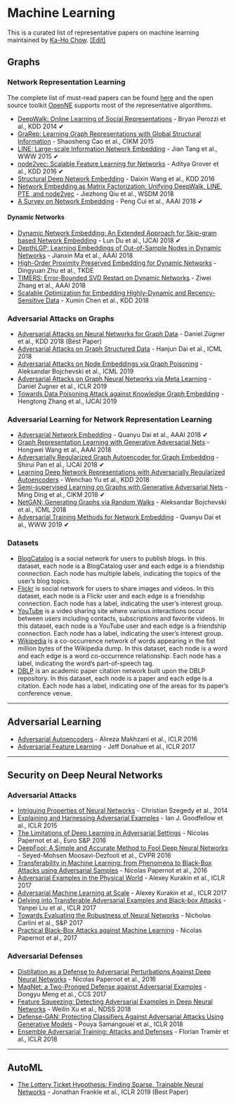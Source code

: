 # Machine Learning
This is a curated list of representative papers on machine learning maintained by [Ka-Ho Chow](https://khchow.com). [[Edit]](https://github.com/khchow-gt/khchow-gt.github.io/edit/master/notes/ml.md)

## Graphs

### Network Representation Learning
The complete list of must-read papers can be found [here](https://github.com/thunlp/NRLPapers) and the open source toolkit [OpenNE](https://github.com/thunlp/openne) supports most of the representative algorithms.

* [DeepWalk: Online Learning of Social Representations](https://arxiv.org/pdf/1403.6652) - Bryan Perozzi et al., KDD 2014 ✔
* [GraRep: Learning Graph Representations with Global Structural Information](https://dl.acm.org/citation.cfm?id=2806512) - Shaosheng Cao et al., CIKM 2015
* [LINE: Large-scale Information Network Embedding](https://arxiv.org/pdf/1503.03578.pdf) - Jian Tang et al., WWW 2015 ✔
* [node2vec: Scalable Feature Learning for Networks](http://www.kdd.org/kdd2016/papers/files/rfp0218-groverA.pdf) - Aditya Grover et al., KDD 2016 ✔
* [Structural Deep Network Embedding](https://www.kdd.org/kdd2016/papers/files/rfp0191-wangAemb.pdf) - Daixin Wang et al., KDD 2016
* [Network Embedding as Matrix Factorization: Unifying DeepWalk, LINE, PTE, and node2vec](http://keg.cs.tsinghua.edu.cn/jietang/publications/WSDM18-Qiu-et-al-NetMF-network-embedding.pdf) - Jiezhong Qiu et al., WSDM 2018
* [A Survey on Network Embedding](https://arxiv.org/pdf/1711.08752.pdf) - Peng Cui et al., AAAI 2018 ✔

#### Dynamic Networks
* [Dynamic Network Embedding: An Extended Approach for Skip-gram based Network Embedding](https://www.ijcai.org/proceedings/2018/0288.pdf) - Lun Du et al., IJCAI 2018 ✔
* [DepthLGP: Learning Embeddings of Out-of-Sample Nodes in Dynamic Networks](https://aaai.org/ocs/index.php/AAAI/AAAI18/paper/view/17096) - Jianxin Ma et al., AAAI 2018
* [High-Order Proximity Preserved Embedding for Dynamic Networks](https://ieeexplore.ieee.org/document/8329541) - Dingyuan Zhu et al., TKDE
* [TIMERS: Error-Bounded SVD Restart on Dynamic Networks](https://www.aaai.org/ocs/index.php/AAAI/AAAI18/paper/viewFile/16674/15691) - Ziwei Zhang et al., AAAI 2018
* [Scalable Optimization for Embedding Highly-Dynamic and Recency-Sensitive Data](https://www.kdd.org/kdd2018/accepted-papers/view/scalable-optimization-for-embedding-highly-dynamic-and-recency-sensitive-da) - Xumin Chen et al., KDD 2018

### Adversarial Attacks on Graphs

* [Adversarial Attacks on Neural Networks for Graph Data](https://dl.acm.org/authorize?N665889) - Daniel Zügner et al., KDD 2018 (Best Paper)
* [Adversarial Attacks on Graph Structured Data](https://arxiv.org/pdf/1806.02371.pdf) - Hanjun Dai et al., ICML 2018
* [Adversarial Attacks on Node Embeddings via Graph Poisoning](https://arxiv.org/pdf/1809.01093.pdf) - Aleksandar Bojchevski et al., ICML 2019
* [Adversarial Attacks on Graph Neural Networks via Meta Learning](https://openreview.net/pdf?id=Bylnx209YX) - Daniel Zugner et al., ICLR 2019
* [Towards Data Poisoning Attack against Knowledge Graph Embedding](https://arxiv.org/pdf/1904.12052.pdf) - Hengtong Zhang et al., IJCAI 2019

### Adversarial Learning for Network Representation Learning

* [Adversarial Network Embedding](https://www.aaai.org/ocs/index.php/AAAI/AAAI18/paper/view/16498/15927) - Quanyu Dai et al., AAAI 2018 ✔
* [Graph Representation Learning with Generative Adversarial Nets](https://www.aaai.org/ocs/index.php/AAAI/AAAI18/paper/download/16611/15969) - Hongwei Wang et al., AAAI 2018
* [Adversarially Regularized Graph Autoencoder for Graph Embedding](https://www.ijcai.org/proceedings/2018/0362.pdf) - Shirui Pan et al., IJCAI 2018 ✔
* [Learning Deep Network Representations with Adversarially Regularized Autoencoders](https://dl.acm.org/authorize.cfm?key=N665860) - Wenchao Yu et al., KDD 2018
* [Semi-supervised Learning on Graphs with Generative Adversarial Nets](https://dl.acm.org/citation.cfm?id=3271768) -	Ming Ding et al., CIKM 2018 ✔
* [NetGAN: Generating Graphs via Random Walks](http://proceedings.mlr.press/v80/bojchevski18a/bojchevski18a.pdf) - Aleksandar Bojchevski et al., ICML 2018
* [Adversarial Training Methods for Network Embedding](https://dl.acm.org/citation.cfm?id=3313445) - Quanyu Dai et al., WWW 2019 ✔

### Datasets

* [BlogCatalog](http://socialcomputing.asu.edu/datasets/BlogCatalog) is a social network for users to publish blogs. In this dataset, each node is a BlogCatalog user and each edge is a friendship connection. Each node has multiple labels, indicating the topics of the user’s blog topics.
* [Flickr](http://socialcomputing.asu.edu/datasets/Flickr) is social network for users to share images and videos. In this dataset, each node is a Flickr user and each edge is a friendship connection. Each node has a label, indicating the user’s interest group.
* [YouTube](http://socialcomputing.asu.edu/datasets/YouTube) is a video sharing site where various interactions occur between users including contacts, subscriptions and favorite videos. In this dataset, each node is a YouTube user and each edge is a friendship connection. Each node has a label, indicating the user’s interest group.
* [Wikipedia](http://snap.stanford.edu/node2vec/POS.mat) is a co-occurrence network of words appearing in the fist million bytes of the Wikipedia dump. In this dataset, each node is a word and each edge is a word co-occurrence relationship. Each node has a label, indicating the word’s part-of-speech tag.
* [DBLP](https://aminer.org/citation) is an academic paper citation network built upon the DBLP repository.  In this dataset, each node is a paper and each edge is a citation. Each node has a label, indicating one of the areas for its paper’s conference venue.

---

## Adversarial Learning

* [Adversarial Autoencoders](https://arxiv.org/pdf/1511.05644.pdf) - Alireza Makhzani et al., ICLR 2016
* [Adversarial Feature Learning](https://arxiv.org/abs/1605.09782) - Jeff Donahue et al., ICLR 2017

---

## Security on Deep Neural Networks

### Adversarial Attacks

* [Intriguing Properties of Neural Networks](https://arxiv.org/abs/1312.6199) - Christian Szegedy et al., 2014
* [Explaining and Harnessing Adversarial Examples](https://arxiv.org/abs/1412.6572) - Ian J. Goodfellow et al., ICLR 2015
* [The Limitations of Deep Learning in Adversarial Settings](https://ieeexplore.ieee.org/abstract/document/7467366/) - Nicolas Papernot  et al., Euro S&P 2016
* [DeepFool: A Simple and Accurate Method to Fool Deep Neural Networks](https://www.cv-foundation.org/openaccess/content_cvpr_2016/html/Moosavi-Dezfooli_DeepFool_A_Simple_CVPR_2016_paper.html) - Seyed-Mohsen Moosavi-Dezfooli et al., CVPR 2016
* [Transferability in Machine Learning: from Phenomena to Black-Box Attacks using Adversarial Samples](https://arxiv.org/abs/1605.07277) - Nicolas Papernot et al., 2016
* [Adversarial Examples in the Physical World](https://arxiv.org/abs/1607.02533) - Alexey Kurakin et al., ICLR 2017
* [Adversarial Machine Learning at Scale](https://arxiv.org/abs/1611.01236) - Alexey Kurakin et al., ICLR 2017
* [Delving into Transferable Adversarial Examples and Black-box Attacks](https://arxiv.org/abs/1611.02770) - Yanpei Liu et al., ICLR 2017
* [Towards Evaluating the Robustness of Neural Networks](https://nicholas.carlini.com/papers/2017_sp_nnrobustattacks.pdf) - Nicholas Carlini et al., S&P 2017
* [Practical Black-Box Attacks against Machine Learning](https://dl.acm.org/citation.cfm?id=3053009) - Nicolas Papernot et al., 2017

### Adversarial Defenses
* [Distillation as a Defense to Adversarial Perturbations Against Deep Neural Networks](https://ieeexplore.ieee.org/abstract/document/7546524/) - Nicolas Papernot et al., 2016
* [MagNet: a Two-Pronged Defense against Adversarial Examples](https://arxiv.org/abs/1705.09064) - Dongyu Meng et al., CCS 2017
* [Feature Squeezing: Detecting Adversarial Examples in Deep Neural Networks](https://arxiv.org/abs/1704.01155) - Weilin Xu et al., NDSS 2018
* [Defense-GAN: Protecting Classifiers Against Adversarial Attacks Using Generative Models](https://arxiv.org/abs/1805.06605) - Pouya Samangouei et al., ICLR 2018
* [Ensemble Adversarial Training: Attacks and Defenses](https://arxiv.org/abs/1705.07204) - Florian Tramèr et al., ICLR 2018

---

## AutoML

* [The Lottery Ticket Hypothesis: Finding Sparse, Trainable Neural Networks](https://arxiv.org/pdf/1803.03635.pdf) - Jonathan Frankle et al., ICLR 2019 (Best Paper)
